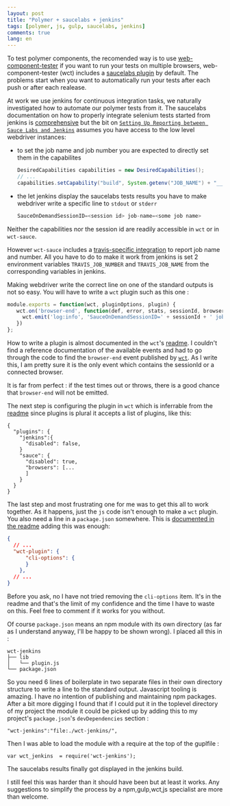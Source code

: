 ```yaml
---
layout: post
title: "Polymer + saucelabs + jenkins"
tags: [polymer, js, gulp, saucelabs, jenkins]
comments: true
lang: en
---
```


To test polymer components, the recomended way is to use [web-component-tester](https://github.com/Polymer/web-component-tester) if you want to run your tests on multiple browsers, web-component-tester (wct) includes a [saucelabs plugin](https://github.com/Polymer/wct-sauce) by default. The problems start when you want to automatically run your tests after each push or after each realease.

<!--more-->

At work we use jenkins for continuous integration tasks, we naturally investigated how to automate our polymer tests from it. The saucelabs documentation on how to properly integrate selenium tests started from jenkins is [comprehensive](https://wiki.saucelabs.com/display/DOCS/Setting+Up+Sauce+Labs+with+Jenkins) but the bit on [`Setting Up Reporting between Sauce Labs and Jenkins`](https://wiki.saucelabs.com/display/DOCS/Setting+Up+Reporting+between+Sauce+Labs+and+Jenkins) assumes you have access to the low level webdriver instances:  

* to set the job name and job number you are expected to directly set them in the capabilites

  ```java
  DesiredCapabilities capabilities = new DesiredCapabilities();
  // ...
  capabilities.setCapability("build", System.getenv("JOB_NAME") + "__" + System.getenv("BUILD_NUMBER"));
  ```
* the let jenkins display the saucelabs tests results you have to make webdriver write a specific line to `stdout` or `stderr`

  ```js
  SauceOnDemandSessionID=<session id> job-name=<some job name>
  ```

Neither the capabilities nor the session id are readily accessible in `wct` or in `wct-sauce`.

However `wct-sauce` includes a [travis-specific integration](https://github.com/Polymer/wct-sauce/blob/master/lib/plugin.js#L111) to report job name and number. All you have to do to make it work from jenkins is set 2 environment variables `TRAVIS_JOB_NUMBER` and `TRAVIS_JOB_NAME` from the corresponding variables in jenkins.

Making webdriver write the correct line on one of the standard outputs is not so easy. You will have to write a `wct` plugin such as this one :

```js
module.exports = function(wct, pluginOptions, plugin) {
   wct.on('browser-end', function(def, error, stats, sessionId, browser) {
     wct.emit('log:info', 'SauceOnDemandSessionID=' + sessionId + ' job-name=' + process.env.BUILD_NUMBER);
   })
};
```

How to write a plugin is almost documented in the `wct`'s [readme](https://github.com/Polymer/web-component-tester#plugin-authoring). I couldn't find a reference documentation of the available events and had to go through the code to find the `browser-end` event published by [`wct`](https://github.com/Polymer/web-component-tester/blob/master/browser.js#L1702). As I write this, I am pretty sure it is the only event which contains the sessionId or a connected browser.

It is far from perfect : if the test times out or throws, there is a good chance that `browser-end` will not be emitted.

The next step is configuring the plugin in `wct` which is inferrable from the [readme](https://github.com/Polymer/web-component-tester#configuration) since plugins is plural it accepts a list of plugins, like this:

```
{
  "plugins": {
    "jenkins":{
      "disabled": false,
    }
    "sauce": {
      "disabled": true,
      "browsers": [...
      ]
    }
  }
}
```

The last step and most frustrating one for me was to get this all to work together. As it happens, just the `js` code isn't enough to make a `wct` plugin. You also need a line in a `package.json` somewhere. This is [documented in the readme](https://github.com/Polymer/web-component-tester#plugin-authoring) adding this was enough:

```json
{
  // ...
  "wct-plugin": {
      "cli-options": {
      }
    },
  // ...
}
```
Before you ask, no I have not tried removing the `cli-options` item. It's in the readme and that's the limit of my confidence and the time I have to waste on this. Feel free to comment if it works for you without.

Of course `package.json` means an npm module with its own directory (as far as I understand anyway, I'll be happy to be shown wrong). I placed all this in :

```
wct-jenkins
├── lib
│   └── plugin.js
└── package.json
```

So you need 6 lines of boilerplate in two separate files in their own directory structure to write a line to the standard output. Javascript tooling is amazing.
I have no intention of publishing and maintaining npm packages. After a bit more digging I found that if I could put it in the toplevel directory of my project the module it could be picked up by adding this to my project's `package.json`'s `devDependencies` section :

```
"wct-jenkins":"file:./wct-jenkins/",
```

Then I was able to load the module with a require at the top of the guplfile :

```
var wct_jenkins  = require('wct-jenkins');
```

The saucelabs results finally got displayed in the jenkins build.

I still feel this was harder than it should have been but at least it works. Any suggestions to simplify the process by a npm,gulp,wct,js specialist are more than welcome.
